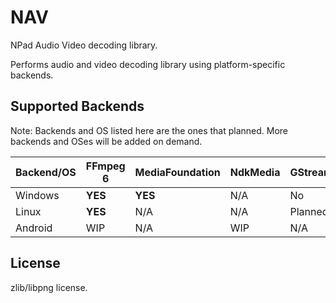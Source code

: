 NAV
=====

NPad Audio Video decoding library.

Performs audio and video decoding library using platform-specific backends.

Supported Backends
-----

Note: Backends and OS listed here are the ones that planned. More backends and OSes will be added on demand.

| Backend/OS | FFmpeg 6 | MediaFoundation | NdkMedia | GStreamer |
|------------|----------|-----------------|----------|-----------|
| Windows    | **YES**  | **YES**         | N/A      | No        |
| Linux      | **YES**  | N/A             | N/A      | Planned   |
| Android    | WIP      | N/A             | WIP      | N/A       |

License
-----

zlib/libpng license.
